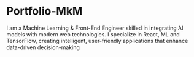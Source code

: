 # Portfolio-MkM
I am a Machine Learning &amp; Front-End Engineer skilled in integrating AI models with modern web technologies. I specialize in React, ML and TensorFlow, creating intelligent, user-friendly applications that enhance data-driven decision-making
